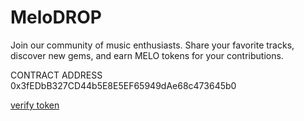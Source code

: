 # MeloDROP

Join our community of music enthusiasts. Share your favorite tracks, discover new gems, and earn MELO tokens for your contributions.


CONTRACT ADDRESS 0x3fEDbB327CD44b5E8E5EF65949dAe68c473645b0

[verify token](https://explorer.sepolia.mantle.xyz/token/0x3fEDbB327CD44b5E8E5EF65949dAe68c473645b0)

